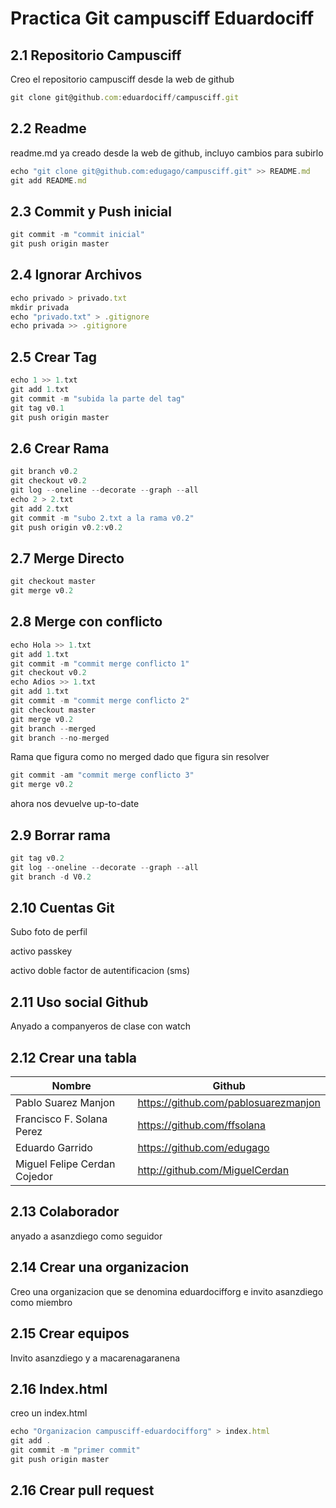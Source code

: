 # Practica Git campusciff Eduardociff

## 2.1 Repositorio Campusciff

Creo el repositorio campusciff desde la web de github

```javascript
git clone git@github.com:eduardociff/campusciff.git
```

## 2.2 Readme

readme.md ya creado desde la web de github, incluyo cambios para subirlo

```javascript
echo "git clone git@github.com:edugago/campusciff.git" >> README.md
git add README.md
```

## 2.3 Commit y Push inicial

```javascript
git commit -m "commit inicial"
git push origin master 
```

## 2.4 Ignorar Archivos

```javascript
echo privado > privado.txt
mkdir privada
echo "privado.txt" > .gitignore
echo privada >> .gitignore 
```

## 2.5 Crear Tag

```javascript
echo 1 >> 1.txt
git add 1.txt
git commit -m "subida la parte del tag"
git tag v0.1
git push origin master
```
## 2.6 Crear Rama

```javascript
git branch v0.2
git checkout v0.2
git log --oneline --decorate --graph --all
echo 2 > 2.txt
git add 2.txt
git commit -m "subo 2.txt a la rama v0.2"
git push origin v0.2:v0.2
```
## 2.7 Merge Directo

```javascript
git checkout master
git merge v0.2
```
## 2.8 Merge con conflicto

```javascript
echo Hola >> 1.txt
git add 1.txt
git commit -m "commit merge conflicto 1"
git checkout v0.2
echo Adios >> 1.txt
git add 1.txt
git commit -m "commit merge conflicto 2"
git checkout master
git merge v0.2
git branch --merged
git branch --no-merged
```
Rama que figura como no merged dado que figura sin resolver
```javascript
git commit -am "commit merge conflicto 3"
git merge v0.2
```
ahora nos devuelve up-to-date

## 2.9 Borrar rama
```javascript
git tag v0.2
git log --oneline --decorate --graph --all
git branch -d V0.2
```
## 2.10 Cuentas Git
Subo foto de perfil

activo passkey

activo doble factor de autentificacion (sms)
## 2.11 Uso social Github
Anyado a companyeros de clase con watch
## 2.12 Crear una tabla

| Nombre | Github |
| ------ | ------ |
| Pablo Suarez Manjon | https://github.com/pablosuarezmanjon | $10 |
| Francisco F. Solana Perez | https://github.com/ffsolana | $20 |
| Eduardo Garrido | https://github.com/edugago | $10 |
| Miguel Felipe Cerdan Cojedor | http://github.com/MiguelCerdan | $20 |
## 2.13 Colaborador

anyado a asanzdiego como seguidor
## 2.14 Crear una organizacion

Creo una organizacion que se denomina eduardocifforg e invito asanzdiego como miembro
## 2.15 Crear equipos

Invito asanzdiego y a macarenagaranena
## 2.16 Index.html

creo un index.html
```javascript
echo "Organizacion campusciff-eduardocifforg" > index.html
git add .
git commit -m "primer commit"
git push origin master
```
## 2.16 Crear pull request 


